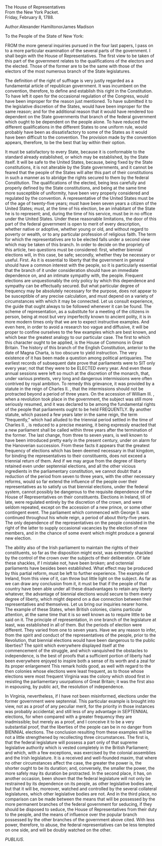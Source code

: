 The House of Representatives  
From the New York Packet.  
Friday, February 8, 1788.

Author:Alexander HamiltonorJames Madison

To the People of the State of New York:

FROM the more general inquiries pursued in the four last papers, I pass on to a more particular examination of the several parts of the government. I shall begin with the House of Representatives. The first view to be taken of this part of the government relates to the qualifications of the electors and the elected. Those of the former are to be the same with those of the electors of the most numerous branch of the State legislatures.

The definition of the right of suffrage is very justly regarded as a fundamental article of republican government. It was incumbent on the convention, therefore, to define and establish this right in the Constitution. To have left it open for the occasional regulation of the Congress, would have been improper for the reason just mentioned. To have submitted it to the legislative discretion of the States, would have been improper for the same reason; and for the additional reason that it would have rendered too dependent on the State governments that branch of the federal government which ought to be dependent on the people alone. To have reduced the different qualifications in the different States to one uniform rule, would probably have been as dissatisfactory to some of the States as it would have been difficult to the convention. The provision made by the convention appears, therefore, to be the best that lay within their option.

It must be satisfactory to every State, because it is conformable to the standard already established, or which may be established, by the State itself. It will be safe to the United States, because, being fixed by the State constitutions, it is not alterable by the State governments, and it cannot be feared that the people of the States will alter this part of their constitutions in such a manner as to abridge the rights secured to them by the federal Constitution. The qualifications of the elected, being less carefully and properly defined by the State constitutions, and being at the same time more susceptible of uniformity, have been very properly considered and regulated by the convention. A representative of the United States must be of the age of twenty-five years; must have been seven years a citizen of the United States; must, at the time of his election, be an inhabitant of the State he is to represent; and, during the time of his service, must be in no office under the United States. Under these reasonable limitations, the door of this part of the federal government is open to merit of every description, whether native or adoptive, whether young or old, and without regard to poverty or wealth, or to any particular profession of religious faith. The term for which the representatives are to be elected falls under a second view which may be taken of this branch. In order to decide on the propriety of this article, two questions must be considered: first, whether biennial elections will, in this case, be safe; secondly, whether they be necessary or useful. First. As it is essential to liberty that the government in general should have a common interest with the people, so it is particularly essential that the branch of it under consideration should have an immediate dependence on, and an intimate sympathy with, the people. Frequent elections are unquestionably the only policy by which this dependence and sympathy can be effectually secured. But what particular degree of frequency may be absolutely necessary for the purpose, does not appear to be susceptible of any precise calculation, and must depend on a variety of circumstances with which it may be connected. Let us consult experience, the guide that ought always to be followed whenever it can be found. The scheme of representation, as a substitute for a meeting of the citizens in person, being at most but very imperfectly known to ancient polity, it is in more modern times only that we are to expect instructive examples. And even here, in order to avoid a research too vague and diffusive, it will be proper to confine ourselves to the few examples which are best known, and which bear the greatest analogy to our particular case. The first to which this character ought to be applied, is the House of Commons in Great Britain. The history of this branch of the English Constitution, anterior to the date of Magna Charta, is too obscure to yield instruction. The very existence of it has been made a question among political antiquaries. The earliest records of subsequent date prove that parliaments were to SIT only every year; not that they were to be ELECTED every year. And even these annual sessions were left so much at the discretion of the monarch, that, under various pretexts, very long and dangerous intermissions were often contrived by royal ambition. To remedy this grievance, it was provided by a statute in the reign of Charles II. , that the intermissions should not be protracted beyond a period of three years. On the accession of William III. , when a revolution took place in the government, the subject was still more seriously resumed, and it was declared to be among the fundamental rights of the people that parliaments ought to be held FREQUENTLY. By another statute, which passed a few years later in the same reign, the term "frequently," which had alluded to the triennial period settled in the time of Charles II. , is reduced to a precise meaning, it being expressly enacted that a new parliament shall be called within three years after the termination of the former. The last change, from three to seven years, is well known to have been introduced pretty early in the present century, under on alarm for the Hanoverian succession. From these facts it appears that the greatest frequency of elections which has been deemed necessary in that kingdom, for binding the representatives to their constituents, does not exceed a triennial return of them. And if we may argue from the degree of liberty retained even under septennial elections, and all the other vicious ingredients in the parliamentary constitution, we cannot doubt that a reduction of the period from seven to three years, with the other necessary reforms, would so far extend the influence of the people over their representatives as to satisfy us that biennial elections, under the federal system, cannot possibly be dangerous to the requisite dependence of the House of Representatives on their constituents. Elections in Ireland, till of late, were regulated entirely by the discretion of the crown, and were seldom repeated, except on the accession of a new prince, or some other contingent event. The parliament which commenced with George II. was continued throughout his whole reign, a period of about thirty-five years. The only dependence of the representatives on the people consisted in the right of the latter to supply occasional vacancies by the election of new members, and in the chance of some event which might produce a general new election.

The ability also of the Irish parliament to maintain the rights of their constituents, so far as the disposition might exist, was extremely shackled by the control of the crown over the subjects of their deliberation. Of late these shackles, if I mistake not, have been broken; and octennial parliaments have besides been established. What effect may be produced by this partial reform, must be left to further experience. The example of Ireland, from this view of it, can throw but little light on the subject. As far as we can draw any conclusion from it, it must be that if the people of that country have been able under all these disadvantages to retain any liberty whatever, the advantage of biennial elections would secure to them every degree of liberty, which might depend on a due connection between their representatives and themselves. Let us bring our inquiries nearer home. The example of these States, when British colonies, claims particular attention, at the same time that it is so well known as to require little to be said on it. The principle of representation, in one branch of the legislature at least, was established in all of them. But the periods of election were different. They varied from one to seven years. Have we any reason to infer, from the spirit and conduct of the representatives of the people, prior to the Revolution, that biennial elections would have been dangerous to the public liberties? The spirit which everywhere displayed itself at the commencement of the struggle, and which vanquished the obstacles to independence, is the best of proofs that a sufficient portion of liberty had been everywhere enjoyed to inspire both a sense of its worth and a zeal for its proper enlargement This remark holds good, as well with regard to the then colonies whose elections were least frequent, as to those whose elections were most frequent Virginia was the colony which stood first in resisting the parliamentary usurpations of Great Britain; it was the first also in espousing, by public act, the resolution of independence.

In Virginia, nevertheless, if I have not been misinformed, elections under the former government were septennial. This particular example is brought into view, not as a proof of any peculiar merit, for the priority in those instances was probably accidental; and still less of any advantage in SEPTENNIAL elections, for when compared with a greater frequency they are inadmissible; but merely as a proof, and I conceive it to be a very substantial proof, that the liberties of the people can be in no danger from BIENNIAL elections. The conclusion resulting from these examples will be not a little strengthened by recollecting three circumstances. The first is, that the federal legislature will possess a part only of that supreme legislative authority which is vested completely in the British Parliament; and which, with a few exceptions, was exercised by the colonial assemblies and the Irish legislature. It is a received and well-founded maxim, that where no other circumstances affect the case, the greater the power is, the shorter ought to be its duration; and, conversely, the smaller the power, the more safely may its duration be protracted. In the second place, it has, on another occasion, been shown that the federal legislature will not only be restrained by its dependence on its people, as other legislative bodies are, but that it will be, moreover, watched and controlled by the several collateral legislatures, which other legislative bodies are not. And in the third place, no comparison can be made between the means that will be possessed by the more permanent branches of the federal government for seducing, if they should be disposed to seduce, the House of Representatives from their duty to the people, and the means of influence over the popular branch possessed by the other branches of the government above cited. With less power, therefore, to abuse, the federal representatives can be less tempted on one side, and will be doubly watched on the other.

_PUBLIUS._

